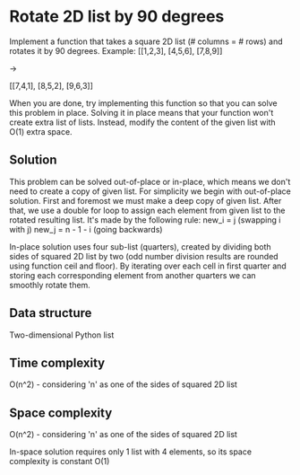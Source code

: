 # Rotate 2D list by 90 degrees

Implement a function that takes a square 2D list (# columns = # rows) and rotates it by 90 degrees.
Example:
[[1,2,3],
[4,5,6],
[7,8,9]]

->

[[7,4,1],
[8,5,2],
[9,6,3]]

When you are done, try implementing this function so that you can solve this problem in place. Solving it in place means that your function won't create extra list of lists. Instead, modify the content of the given list with O(1) extra space.

## Solution

This problem can be solved out-of-place or in-place, which means we don't need to create a copy of given list.
For simplicity we begin with out-of-place solution.
First and foremost we must make a deep copy of given list.
After that, we use a double for loop to assign each element from given list to the rotated resulting list. It's made by the following rule:
new_i = j (swapping i with j)
new_j = n - 1 - i (going backwards)

In-place solution uses four sub-list (quarters), created by dividing both sides of squared 2D list by two (odd number division results are rounded using function ceil and floor). By iterating over each cell in first quarter and storing each corresponding element from another quarters we can smoothly rotate them.

## Data structure
Two-dimensional Python list

## Time complexity
O(n^2) - considering 'n' as one of the sides of squared 2D list

## Space complexity
O(n^2) - considering 'n' as one of the sides of squared 2D list

In-space solution requires only 1 list with 4 elements, so its space complexity is constant O(1)